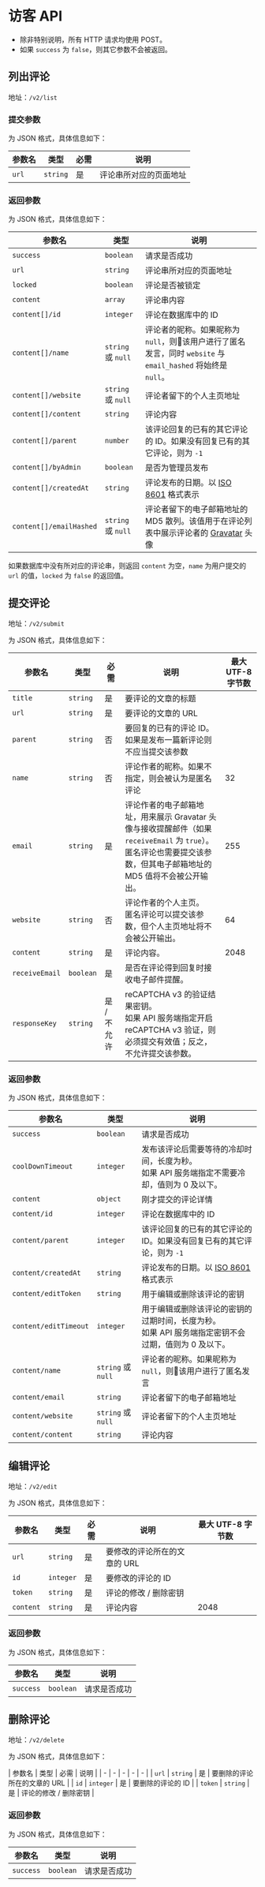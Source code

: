 # 访客 API

* 除非特别说明，所有 HTTP 请求均使用 POST。
* 如果 `success` 为 `false`，则其它参数不会被返回。

## 列出评论

地址：`/v2/list`

### 提交参数

为 JSON 格式，具体信息如下：

| 参数名 | 类型 | 必需 | 说明 |
| - | - | - | - |
| `url` | `string` | 是 | 评论串所对应的页面地址 |

### 返回参数

为 JSON 格式，具体信息如下：

| 参数名 | 类型 | 说明 |
| - | - | - |
| `success` | `boolean` | 请求是否成功 |
| `url` | `string` | 评论串所对应的页面地址 |
| `locked` | `boolean` | 评论是否被锁定 |
| `content` | `array` | 评论串内容 |
| `content[]/id` | `integer` | 评论在数据库中的 ID |
| `content[]/name` | `string` 或 `null` | 评论者的昵称。如果昵称为 `null`，则该用户进行了匿名发言，同时 `website` 与 `email_hashed` 将始终是 `null`。 |
| `content[]/website` | `string` 或 `null` | 评论者留下的个人主页地址 |
| `content[]/content` | `string` | 评论内容 |
| `content[]/parent` | `number` | 该评论回复的已有的其它评论的 ID。如果没有回复已有的其它评论，则为 `-1` |
| `content[]/byAdmin` | `boolean` | 是否为管理员发布 |
| `content[]/createdAt` | `string` | 评论发布的日期。以 [ISO 8601](https://en.wikipedia.org/wiki/ISO_8601) 格式表示 |
| `content[]/emailHashed` | `string` 或 `null` | 评论者留下的电子邮箱地址的 MD5 散列。该值用于在评论列表中展示评论者的 [Gravatar](https://gravatar.com/) 头像 |

如果数据库中没有所对应的评论串，则返回 `content` 为空，`name` 为用户提交的 `url` 的值，`locked` 为 `false` 的返回值。

## 提交评论

地址：`/v2/submit`

为 JSON 格式，具体信息如下：

| 参数名 | 类型 | 必需 | 说明 | 最大 UTF-8 字节数 |
| - | - | - | - | - |
| `title` | `string` | 是 | 要评论的文章的标题 | |
| `url` | `string` | 是 | 要评论的文章的 URL | |
| `parent` | `string` | 否 | 要回复的已有的评论 ID。如果是发布一篇新评论则不应当提交该参数 | |
| `name` | `string` | 否 | 评论作者的昵称。如果不指定，则会被认为是匿名评论 | 32 |
| `email` | `string` | 是 | 评论作者的电子邮箱地址，用来展示 Gravatar 头像与接收提醒邮件（如果 `receiveEmail` 为 `true`）。<br>匿名评论也需要提交该参数，但其电子邮箱地址的 MD5 值将不会被公开输出。 | 255 |
| `website` | `string` | 否 | 评论作者的个人主页。<br>匿名评论可以提交该参数，但个人主页地址将不会被公开输出。 | 64 |
| `content` | `string` | 是 | 评论内容。 | 2048 |
| `receiveEmail` | `boolean` | 是 | 是否在评论得到回复时接收电子邮件提醒。 | |
| `responseKey` | `string` | 是 / 不允许 | reCAPTCHA v3 的验证结果密钥。<br>如果 API 服务端指定开启 reCAPTCHA v3 验证，则必须提交有效值；反之，不允许提交该参数。 | |

### 返回参数

为 JSON 格式，具体信息如下：

| 参数名 | 类型 | 说明 |
| - | - | - |
| `success` |  `boolean` | 请求是否成功 |
| `coolDownTimeout` |  `integer` | 发布该评论后需要等待的冷却时间，长度为秒。<br>如果 API 服务端指定不需要冷却，值则为 0 及以下。 |
| `content` |  `object` | 刚才提交的评论详情 |
| `content/id` |  `integer` | 评论在数据库中的 ID |
| `content/parent` |  `integer` | 该评论回复的已有的其它评论的 ID。如果没有回复已有的其它评论，则为 `-1` |
| `content/createdAt` |  `string` | 评论发布的日期。以 [ISO 8601](https://en.wikipedia.org/wiki/ISO_8601) 格式表示 |
| `content/editToken` |  `string` | 用于编辑或删除该评论的密钥 |
| `content/editTimeout` |  `integer` | 用于编辑或删除该评论的密钥的过期时间，长度为秒。<br>如果 API 服务端指定密钥不会过期，值则为 0 及以下。 |
| `content/name` |  `string` 或 `null` | 评论者的昵称。如果昵称为 `null`，则该用户进行了匿名发言 |
| `content/email` |  `string` | 评论者留下的电子邮箱地址 |
| `content/website` |  `string` 或 `null` | 评论者留下的个人主页地址 |
| `content/content` |  `string` | 评论内容 |

## 编辑评论

地址：`/v2/edit`

为 JSON 格式，具体信息如下：

| 参数名 | 类型 | 必需 | 说明 | 最大 UTF-8 字节数 |
| - | - | - | - | - |
| `url` | `string` | 是 | 要修改的评论所在的文章的 URL | |
| `id` | `integer` | 是 | 要修改的评论的 ID | |
| `token` | `string` | 是 | 评论的修改 / 删除密钥 | |
| `content` | `string` | 是 | 评论内容 | 2048 |

### 返回参数

为 JSON 格式，具体信息如下：

| 参数名 | 类型 | 说明 |
| - | - | - |
| `success` |  `boolean` | 请求是否成功 |

## 删除评论

地址：`/v2/delete`

为 JSON 格式，具体信息如下：

| 参数名 | 类型 | 必需 | 说明 |
| - | - | - | - | - |
| `url` | `string` | 是 | 要删除的评论所在的文章的 URL |
| `id` | `integer` | 是 | 要删除的评论的 ID |
| `token` | `string` | 是 | 评论的修改 / 删除密钥 |

### 返回参数

为 JSON 格式，具体信息如下：

| 参数名 | 类型 | 说明 |
| - | - | - |
| `success` |  `boolean` | 请求是否成功 |

